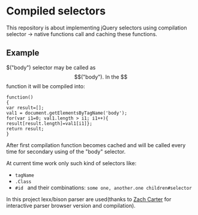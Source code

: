 Compiled selectors
==========

This repository is about implementing jQuery selectors using compilation selector -> native functions call and caching these functions.

Example
--------

$("body") selector may be called as $$("body"). In the $$ function it will be compiled into:

    function()
    { 
    var result=[];
    val1 = document.getElementsByTagName('body');
	for(var i1=0; val1.length > i1; i1++){
    result[result.length]=val1[i1]};
    return result;
    }

After first compilation function becomes cached and will be called every time for secondary using of the "body" selector.

At current time work only such kind of selectors like:
* `tagName`
* `.Class`
* `#id ` 
and their combinations: `some one, another.one children#selector`

In this project lexx/bison parser are used(thanks to [Zach Carter](https://github.com/zaach/jison "jison repository") for interactive parser browser version and compilation).
